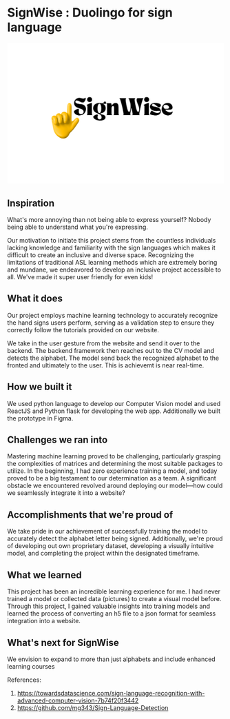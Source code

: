 # SignWise : Duolingo for sign language
![logo](https://github.com/csendranshi/FemmeHacks24/blob/main/MacBook%20Pro%2014_%20-%202.png)

## Inspiration

What's more annoying than not being able to express yourself? Nobody being able to understand what you're expressing.

Our motivation to initiate this project stems from the countless individuals lacking knowledge and familiarity with the sign languages which makes it difficult to create an inclusive and diverse space. Recognizing the limitations of traditional ASL learning methods which are extremely boring and mundane, we endeavored to develop an inclusive project accessible to all. We've made it super user friendly for even kids!

## What it does

Our project employs machine learning technology to accurately recognize the hand signs users perform, serving as a validation step to ensure they correctly follow the tutorials provided on our website.

We take in the user gesture from the website and send it over to the backend. The backend framework then reaches out to the CV model and detects the alphabet. The model send back the recognized alphabet to the fronted and ultimately to the user. This is achievemt is near real-time.

## How we built it

We used python language to develop our Computer Vision model and used ReactJS and Python flask for developing the web app. Additionally we built the prototype in Figma.

## Challenges we ran into

Mastering machine learning proved to be challenging, particularly grasping the complexities of matrices and determining the most suitable packages to utilize. In the beginning, I had zero experience training a model, and today proved to be a big testament to our determination as a team. A significant obstacle we encountered revolved around deploying our model—how could we seamlessly integrate it into a website?

## Accomplishments that we're proud of

We take pride in our achievement of successfully training the model to accurately detect the alphabet letter being signed. Additionally, we're proud of developing out own proprietary dataset, developing a visually intuitive model, and completing the project within the designated timeframe.

## What we learned

This project has been an incredible learning experience for me. I had never trained a model or collected data (pictures) to create a visual model before. Through this project, I gained valuable insights into training models and learned the process of converting an h5 file to a json format for seamless integration into a website.

## What's next for SignWise

We envision to expand to more than just alphabets and include enhanced learning courses

References:
1. https://towardsdatascience.com/sign-language-recognition-with-advanced-computer-vision-7b74f20f3442
2. https://github.com/mg343/Sign-Language-Detection
